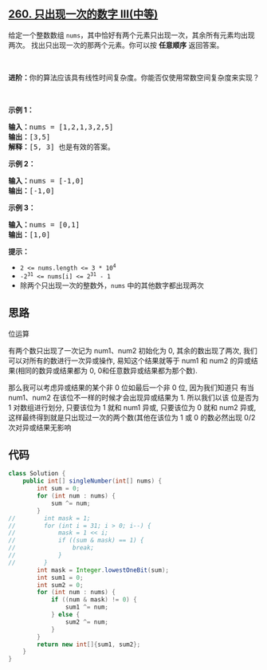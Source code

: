 ## [260. 只出现一次的数字 III(中等)](https://leetcode-cn.com/problems/single-number-iii/)
<div class="notranslate"><p>给定一个整数数组&nbsp;<code>nums</code>，其中恰好有两个元素只出现一次，其余所有元素均出现两次。 找出只出现一次的那两个元素。你可以按 <strong>任意顺序</strong> 返回答案。</p>

<p>&nbsp;</p>

<p><strong>进阶：</strong>你的算法应该具有线性时间复杂度。你能否仅使用常数空间复杂度来实现？</p>

<p>&nbsp;</p>

<p><strong>示例 1：</strong></p>

<pre><strong>输入：</strong>nums = [1,2,1,3,2,5]
<strong>输出：</strong>[3,5]
<strong>解释：</strong>[5, 3] 也是有效的答案。
</pre>

<p><strong>示例 2：</strong></p>

<pre><strong>输入：</strong>nums = [-1,0]
<strong>输出：</strong>[-1,0]
</pre>

<p><strong>示例 3：</strong></p>

<pre><strong>输入：</strong>nums = [0,1]
<strong>输出：</strong>[1,0]
</pre>

<p><strong>提示：</strong></p>

<ul>
	<li><code>2 &lt;= nums.length &lt;= 3 * 10<sup>4</sup></code></li>
	<li><code>-2<sup>31</sup> &lt;= nums[i] &lt;= 2<sup>31</sup> - 1</code></li>
	<li>除两个只出现一次的整数外，<code>nums</code> 中的其他数字都出现两次</li>
</ul>
</div>

## 思路
位运算

有两个数只出现了一次记为 num1、num2 初始化为 0, 其余的数出现了两次,
我们可以对所有的数进行一次异或操作, 易知这个结果就等于 num1 和 num2
的异或结果(相同的数异或结果都为 0, 0和任意数异或结果都为那个数).

那么我可以考虑异或结果的某个非 0 位如最后一个非 0 位, 因为我们知道只
有当 num1、num2 在该位不一样的时候才会出现异或结果为 1. 所以我们以该
位是否为 1 对数组进行划分, 只要该位为 1 就和 num1 异或, 只要该位为 0
就和 num2 异或, 这样最终得到就是只出现过一次的两个数(其他在该位为 1 或
0 的数必然出现 0/2 次对异或结果无影响

## 代码
```java
class Solution {
    public int[] singleNumber(int[] nums) {
        int sum = 0;
        for (int num : nums) {
            sum ^= num;
        }
//        int mask = 1;
//        for (int i = 31; i > 0; i--) {
//            mask = 1 << i;
//            if ((sum & mask) == 1) {
//                break;
//            }
//        }
        int mask = Integer.lowestOneBit(sum);
        int sum1 = 0;
        int sum2 = 0;
        for (int num : nums) {
            if ((num & mask) != 0) {
                sum1 ^= num;
            } else {
                sum2 ^= num;
            }
        }
        return new int[]{sum1, sum2};
    }
}
```
